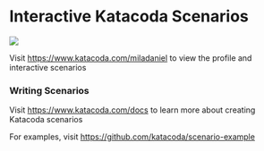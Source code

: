 # Interactive Katacoda Scenarios

[![](http://shields.katacoda.com/katacoda/miladaniel/count.svg)](https://www.katacoda.com/miladaniel "Get your profile on Katacoda.com")

Visit https://www.katacoda.com/miladaniel to view the profile and interactive scenarios

### Writing Scenarios
Visit https://www.katacoda.com/docs to learn more about creating Katacoda scenarios

For examples, visit https://github.com/katacoda/scenario-example
